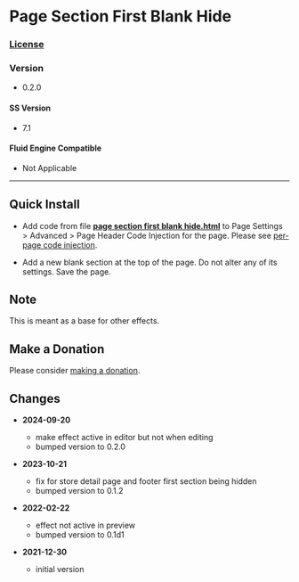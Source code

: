 # Page Section First Blank Hide

### [License][1]

### Version

  * 0.2.0

#### SS Version

  * 7.1

#### Fluid Engine Compatible

  * Not Applicable

---

## Quick Install

* Add code from file **[page section first blank hide.html][2]** to Page
  Settings > Advanced > Page Header Code Injection for the page. Please see
  [per-page code injection][3].
  
* Add a new blank section at the top of the page. Do not alter any of its
  settings. Save the page.

## Note

This is meant as a base for other effects.

## Make a Donation

Please consider [making a donation][4].

## Changes

* **2024-09-20**

  * make effect active in editor but not when editing
  * bumped version to 0.2.0
  
* **2023-10-21**

  * fix for store detail page and footer first section being hidden
  * bumped version to 0.1.2
  
* **2022-02-22**

  * effect not active in preview
  * bumped version to 0.1d1
  
* **2021-12-30**

  * initial version

[1]: https://github.com/tomsWebConsulting/twcsl/blob/main/LICENSE.txt#L1
[2]: page%20section%20first%20blank%20hide.html#L1
[3]: https://support.squarespace.com/hc/en-us/articles/205815908-Using-code-injection#toc-per-page-code-injection
[4]: https://github.com/tomsWebConsulting/twcsl#make-a-donation
